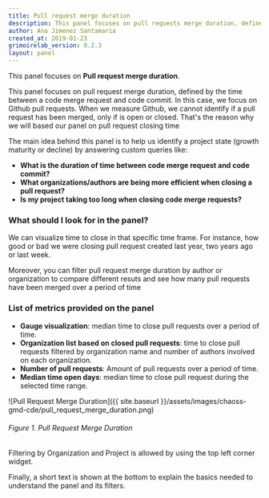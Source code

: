```yaml
---
title: Pull request merge duration
description: This panel focuses on pull requests merge duration, defined by the time between code merge request and code commit.
author: Ana Jimenez Santamaria
created_at: 2019-01-23
grimoirelab_version: 0.2.3
layout: panel
---
```



This panel focuses on **Pull request merge duration**.


This panel focuses on pull request merge duration, defined by the time between a code merge request and code commit. In this case, we focus on Github pull requests. When we measure Github, we cannot identify if a pull request has been merged, only if is open or closed. That's the reason why we will based our panel on pull request closing time

The main idea behind this panel is to help us identify a project state (growth maturity or decline) by answering custom queries like:
* **What is the duration of time between code merge request and code commit?**
* **What organizations/authors are being more efficient when closing a pull request?**
* **Is my project taking too long when closing code merge requests?**


### What should I look for in the panel?

We can visualize time to close in that specific time frame. For instance, how good or bad we were closing pull request created last year, two years ago or last week.

Moreover, you can filter pull request merge duration by author or organization to compare different resuts and see how many pull requests have been merged over a period of time

### List of metrics provided on the panel
* **Gauge visualization**: median time to close pull requests over a period of time.
* **Organization list based on closed pull requests**: time to close pull requests filtered by organization name and number of authors involved on each organization.
* **Number of pull requests**: Amount of pull requests over a period of time.
* **Median time open days**: median time to close pull request during the selected time range.


![Pull Request Merge Duration]({{ site.baseurl }}/assets/images/chaoss-gmd-cde/pull_request_merge_duration.png)
###### Figure 1. Pull Request Merge Duration


Filtering by Organization and Project is allowed by using the top left corner widget.

Finally, a short text is shown at the bottom to explain the basics needed to understand the panel and its filters.
